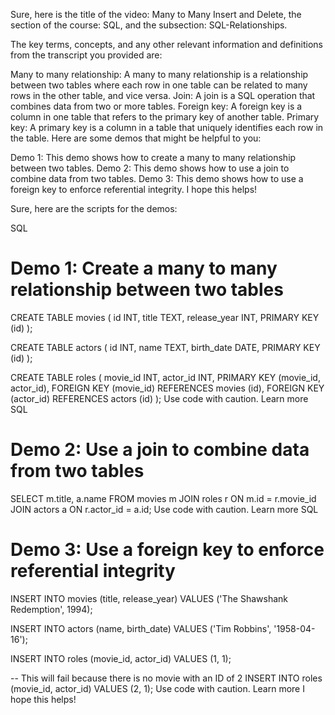 Sure, here is the title of the video: Many to Many Insert and Delete, the section of the course: SQL, and the subsection: SQL-Relationships.

The key terms, concepts, and any other relevant information and definitions from the transcript you provided are:

Many to many relationship: A many to many relationship is a relationship between two tables where each row in one table can be related to many rows in the other table, and vice versa.
Join: A join is a SQL operation that combines data from two or more tables.
Foreign key: A foreign key is a column in one table that refers to the primary key of another table.
Primary key: A primary key is a column in a table that uniquely identifies each row in the table.
Here are some demos that might be helpful to you:

Demo 1: This demo shows how to create a many to many relationship between two tables.
Demo 2: This demo shows how to use a join to combine data from two tables.
Demo 3: This demo shows how to use a foreign key to enforce referential integrity.
I hope this helps!

Sure, here are the scripts for the demos:

SQL
# Demo 1: Create a many to many relationship between two tables

CREATE TABLE movies (
  id INT,
  title TEXT,
  release_year INT,
  PRIMARY KEY (id)
);

CREATE TABLE actors (
  id INT,
  name TEXT,
  birth_date DATE,
  PRIMARY KEY (id)
);

CREATE TABLE roles (
  movie_id INT,
  actor_id INT,
  PRIMARY KEY (movie_id, actor_id),
  FOREIGN KEY (movie_id) REFERENCES movies (id),
  FOREIGN KEY (actor_id) REFERENCES actors (id)
);
Use code with caution. Learn more
SQL
# Demo 2: Use a join to combine data from two tables

SELECT m.title, a.name
FROM movies m
JOIN roles r ON m.id = r.movie_id
JOIN actors a ON r.actor_id = a.id;
Use code with caution. Learn more
SQL
# Demo 3: Use a foreign key to enforce referential integrity

INSERT INTO movies (title, release_year) VALUES ('The Shawshank Redemption', 1994);

INSERT INTO actors (name, birth_date) VALUES ('Tim Robbins', '1958-04-16');

INSERT INTO roles (movie_id, actor_id) VALUES (1, 1);

-- This will fail because there is no movie with an ID of 2
INSERT INTO roles (movie_id, actor_id) VALUES (2, 1);
Use code with caution. Learn more
I hope this helps!
